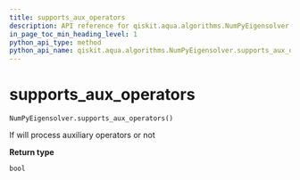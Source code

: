 ```yaml
---
title: supports_aux_operators
description: API reference for qiskit.aqua.algorithms.NumPyEigensolver.supports_aux_operators
in_page_toc_min_heading_level: 1
python_api_type: method
python_api_name: qiskit.aqua.algorithms.NumPyEigensolver.supports_aux_operators
---
```


# supports\_aux\_operators

<span id="qiskit.aqua.algorithms.NumPyEigensolver.supports_aux_operators" />

`NumPyEigensolver.supports_aux_operators()`

If will process auxiliary operators or not

**Return type**

`bool`

